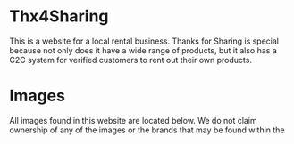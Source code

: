 # Thx4Sharing
This is a website for a local rental business. Thanks for Sharing is special because not only does it have a wide range of products, 
but it also has a C2C system for verified customers to rent out their own products.

# Images
All images found in this website are located below. We do not claim ownership of any of the images or the brands that may be found within the 